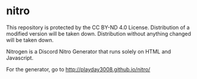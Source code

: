 # nitro
This repository is protected by the CC BY-ND 4.0 License. Distribution of a modified version will be taken down. Distribution without anything changed will be taken down.

Nitrogen is a Discord Nitro Generator that runs solely on HTML and Javascript.

For the generator, go to http://playday3008.github.io/nitro/
